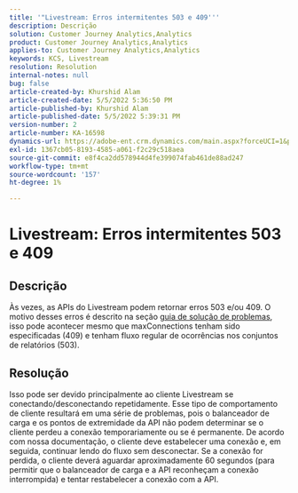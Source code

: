 ```yaml
---
title: '"Livestream: Erros intermitentes 503 e 409'''
description: Descrição
solution: Customer Journey Analytics,Analytics
product: Customer Journey Analytics,Analytics
applies-to: Customer Journey Analytics,Analytics
keywords: KCS, Livestream
resolution: Resolution
internal-notes: null
bug: false
article-created-by: Khurshid Alam
article-created-date: 5/5/2022 5:36:50 PM
article-published-by: Khurshid Alam
article-published-date: 5/5/2022 5:39:31 PM
version-number: 2
article-number: KA-16598
dynamics-url: https://adobe-ent.crm.dynamics.com/main.aspx?forceUCI=1&pagetype=entityrecord&etn=knowledgearticle&id=f02af4ec-99cc-ec11-a7b5-6045bd00dbbc
exl-id: 1367cb05-8193-4585-a061-f2c29c518aea
source-git-commit: e8f4ca2dd578944d4fe399074fab461de88ad247
workflow-type: tm+mt
source-wordcount: '157'
ht-degree: 1%

---
```


# Livestream: Erros intermitentes 503 e 409

## Descrição


Às vezes, as APIs do Livestream podem retornar erros 503 e/ou 409. O motivo desses erros é descrito na seção [guia de solução de problemas](https://github.com/AdobeDocs/analytics-1.4-apis/blob/master/docs/live-stream-api/troubleshooting.md), isso pode acontecer mesmo que maxConnections tenham sido especificadas (409) e tenham fluxo regular de ocorrências nos conjuntos de relatórios (503).


## Resolução


Isso pode ser devido principalmente ao cliente Livestream se conectando/desconectando repetidamente. Esse tipo de comportamento de cliente resultará em uma série de problemas, pois o balanceador de carga e os pontos de extremidade da API não podem determinar se o cliente perdeu a conexão temporariamente ou se é permanente. De acordo com nossa documentação, o cliente deve estabelecer uma conexão e, em seguida, continuar lendo do fluxo sem desconectar. Se a conexão for perdida, o cliente deverá aguardar aproximadamente 60 segundos (para permitir que o balanceador de carga e a API reconheçam a conexão interrompida) e tentar restabelecer a conexão com a API.
